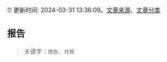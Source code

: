 :alarm_clock: 更新时间: 2024-03-31 13:36:09。[文章来源](/README.md)、[文章分类](/TAGS.md)

## 报告


> 关键字：`报告`、`月报`



